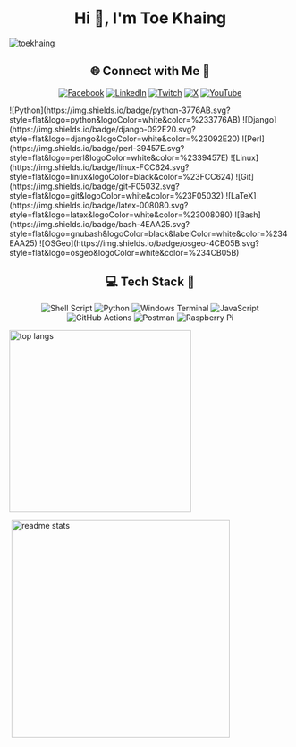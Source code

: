 <div align="center">
<h1 align="center">Hi 👋, I'm Toe Khaing</h1>

<p align="left"> <a href="https://github.com/ryo-ma/github-profile-trophy"><img src="https://github-profile-trophy.vercel.app/?username=toekhaing" alt="toekhaing" /></a> </p>
</div>

<div align="center">
  
## 🌐 Connect with Me 🤝

[![Facebook](https://img.shields.io/badge/Facebook-%231877F2.svg?logo=Facebook&logoColor=white)](https://facebook.com/toekhineoo) [![LinkedIn](https://img.shields.io/badge/LinkedIn-%230077B5.svg?logo=linkedin&logoColor=white)](https://www.linkedin.com/in/toekhaingoo/) [![Twitch](https://img.shields.io/badge/Twitch-%239146FF.svg?logo=Twitch&logoColor=white)](https://twitch.tv/technologyhell) [![X](https://img.shields.io/badge/X-black.svg?logo=X&logoColor=white)](https://x.com/toekhaing) [![YouTube](https://img.shields.io/badge/YouTube-%23FF0000.svg?logo=YouTube&logoColor=white)](https://youtube.com/@technologyhell) 

</div>
![Python](https://img.shields.io/badge/python-3776AB.svg?style=flat&logo=python&logoColor=white&color=%233776AB)
![Django](https://img.shields.io/badge/django-092E20.svg?style=flat&logo=django&logoColor=white&color=%23092E20)
![Perl](https://img.shields.io/badge/perl-39457E.svg?style=flat&logo=perl&logoColor=white&color=%2339457E)
![Linux](https://img.shields.io/badge/linux-FCC624.svg?style=flat&logo=linux&logoColor=black&color=%23FCC624)
![Git](https://img.shields.io/badge/git-F05032.svg?style=flat&logo=git&logoColor=white&color=%23F05032)
![LaTeX](https://img.shields.io/badge/latex-008080.svg?style=flat&logo=latex&logoColor=white&color=%23008080)
![Bash](https://img.shields.io/badge/bash-4EAA25.svg?style=flat&logo=gnubash&logoColor=black&labelColor=white&color=%234EAA25)
![OSGeo](https://img.shields.io/badge/osgeo-4CB05B.svg?style=flat&logo=osgeo&logoColor=white&color=%234CB05B)
<div align="center">
  
## 💻 Tech Stack 🎯

![Shell Script](https://img.shields.io/badge/shell_script-%23121011.svg?style=for-the-badge&logo=gnu-bash&logoColor=white) ![Python](https://img.shields.io/badge/python-3670A0?style=for-the-badge&logo=python&logoColor=ffdd54) ![Windows Terminal](https://img.shields.io/badge/Windows%20Terminal-%234D4D4D.svg?style=for-the-badge&logo=windows-terminal&logoColor=white) ![JavaScript](https://img.shields.io/badge/javascript-%23323330.svg?style=for-the-badge&logo=javascript&logoColor=%23F7DF1E) ![GitHub Actions](https://img.shields.io/badge/GitHub_Actions-2088FF?logo=github-actions&logoColor=white)
![Postman](https://img.shields.io/badge/Postman-FF6C37?style=for-the-badge&logo=postman&logoColor=white) ![Raspberry Pi](https://img.shields.io/badge/-RaspberryPi-C51A4A?style=for-the-badge&logo=Raspberry-Pi)

</div>


<p><img width=325 src="https://github-readme-stats-salesp07.vercel.app/api/top-langs/?username=toekhaing&hide=HTML&langs_count=8&layout=compact&theme=react&border_radius=10&size_weight=0.5&count_weight=0.5&exclude_repo=github-readme-stats" alt="top langs" /></p>

<p>&nbsp;<img width=390 src="https://github-readme-stats-salesp07.vercel.app/api?username=toekhaing&count_private=true&show_icons=true&theme=react&rank_icon=github&border_radius=10" alt="readme stats" /> </p>
